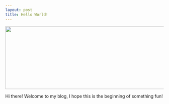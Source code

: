 ```yaml
---
layout: post
title: Hello World!
---
```



<div style="text-align: center;">
	<img src="{{ site.baseurl }}/images/2018-12-8-Hello-World/banner.png" style="width:700px;height:200px;">
</div>


Hi there!
Welcome to my blog, I hope this is the beginning of something fun!


